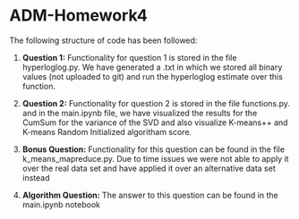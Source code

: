 # ADM-Homework4

The following structure of code has been followed:

1. **Question 1:** Functionality for question 1 is stored in the file hyperloglog.py. 
We have generated a .txt in which we stored all binary values (not uploaded to git) 
and run the hyperloglog estimate over this function.

2. **Question 2:** Functionality for question 2 is stored in the file functions.py. 
and in the main.ipynb file, we have visualized the results for the CumSum for the 
variance of the SVD and also visualize K-means++ and K-means Random Initialized 
algoritham score.

3. **Bonus Question:** Functionality for this question can be found in the file
k_means_mapreduce.py. Due to time issues we were not able to apply it over the real
data set and have applied it over an alternative data set instead

4. **Algorithm Question:** The answer to this question can be found in the main.ipynb 
notebook
